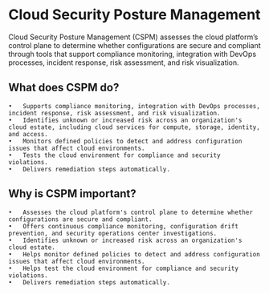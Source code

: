# Cloud Security Posture Management

Cloud Security Posture Management (CSPM) assesses the cloud platform’s control plane to determine whether configurations are secure and compliant through tools that support compliance monitoring, integration with DevOps processes, incident response, risk assessment, and risk visualization.


## What does CSPM do?
	•	Supports compliance monitoring, integration with DevOps processes, incident response, risk assessment, and risk visualization.
	•	Identifies unknown or increased risk across an organization's cloud estate, including cloud services for compute, storage, identity, and access.
	•	Monitors defined policies to detect and address configuration issues that affect cloud environments.
	•	Tests the cloud environment for compliance and security violations.
	•	Delivers remediation steps automatically.


## Why is CSPM important?
	•	Assesses the cloud platform's control plane to determine whether configurations are secure and compliant.
	•	Offers continuous compliance monitoring, configuration drift prevention, and security operations center investigations.
	•	Identifies unknown or increased risk across an organization's cloud estate.
	•	Helps monitor defined policies to detect and address configuration issues that affect cloud environments.
	•	Helps test the cloud environment for compliance and security violations.
	•	Delivers remediation steps automatically.